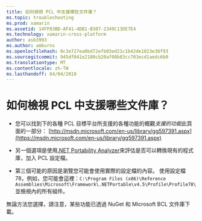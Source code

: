 ```yaml
---
title: 如何檢視 PCL 中支援哪些文件庫？
ms.topic: troubleshooting
ms.prod: xamarin
ms.assetid: 14FF03BD-AF41-4DB1-B307-2349C13DE7E4
ms.technology: xamarin-cross-platform
author: asb3993
ms.author: amburns
ms.openlocfilehash: 0c3e727ea0bd72efb03ed21c1b42de1023e36f93
ms.sourcegitcommit: 945df041e2180cb20af08b83cc703ecd1aedc6b0
ms.translationtype: MT
ms.contentlocale: zh-TW
ms.lasthandoff: 04/04/2018
---
```

# <a name="how-can-i-view-what-libraries-are-supported-in-a-pcl"></a>如何檢視 PCL 中支援哪些文件庫？

- 您可以找到下的各種 PCL 目標平台所支援的各種功能的概觀*支援的功能*此頁面的一部分： [http://msdn.microsoft.com/en-us/library/gg597391.aspx](https://msdn.microsoft.com/en-us/library/gg597391.aspx)

- 另一個選項是使用[.NET Portability Analyzer](https://visualstudiogallery.msdn.microsoft.com/1177943e-cfb7-4822-a8a6-e56c7905292b)來評估是否可以轉換現有的程式庫，加入 PCL 設定檔。

- 第三個可能的原因是瀏覽您可能會使用實際的設定檔的內容。 使用設定檔 78，例如，您可能會這裡：`C:\Program Files (x86)\Reference Assemblies\Microsoft\Framework\.NETPortable\v4.5\Profile\Profile78\`並檢視內的所有組件。

無論方法您選擇，請注意，某些功能已透過 NuGet 和 Microsoft BCL 文件庫下載。
